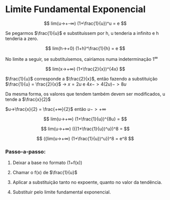 # Limite Fundamental Exponencial 

$$ lim(u->+-∞) (1+\frac{1}{u})^u = e $$

Se pegarmos $\frac{1}{u}$ e substituíssem por h, u tenderia a infinito e h tenderia a zero. 

$$ lim(h->+0) (1+h)^\frac{1}{h} = e $$

No limite a seguir, se substituísemos, cairíamos numa indeterminação $1^∞$

$$ lim(x->+∞) (1+\frac{2}{x})^{4x} $$ 

$\frac{1}{u}$ corresponde a $\frac{2}{x}$, então fazendo a substituição $\frac{1}{u} = \frac{2}{x}$ -> $x=2u$ e $4x->4(2u)->8u$

Da mesma forma, os valores que tendem também devem ser modificados, u tende a $\frac{x}{2}$

$u->\frac{x}{2} = \frac{+∞}{2}$ então $u->+∞$

$$ lim(u->+∞) (1+\frac{1}{u})^{8u} = $$ 

$$ lim(u->+∞) ({(1+\frac{1}{u})^u})^8 = $$ 

$$ ({lim(u->+∞) (1+\frac{1}{u})^u})^8 = e^8 $$ 


### Passo-a-passo:

1. Deixar a base no formato (1+f(x)) 

2. Chamar o f(x) de $\frac{1}{u}$
 
3. Aplicar a substituição tanto no expoente, quanto no valor da tendência.

4. Substituir pelo limite fundamental exponencial.
